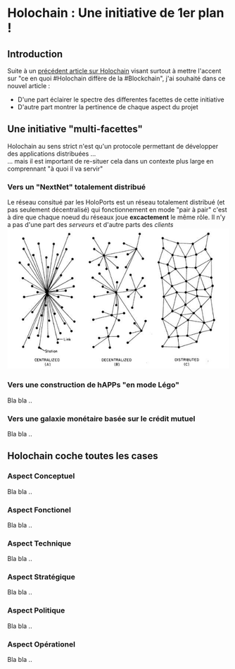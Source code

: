 # Holochain : Une initiative de 1er plan !

## Introduction
Suite à un <a href="https://github.com/iPlumb3r/Holochain/blob/master/HolochainNotBlockchain_FR.md">précédent article sur Holochain</a> visant surtout à mettre l'accent sur "ce en quoi #Holochain diffère de la #Blockchain", j'ai souhaité dans ce nouvel article :
* D'une part éclairer le spectre des differentes facettes de cette initiative
* D'autre part montrer la pertinence de chaque aspect du projet

## Une initiative "multi-facettes"
Holochain au sens strict n'est qu'un protocole permettant de développer des applications distribuées ...   
... mais il est important de re-situer cela dans un contexte plus large en comprennant "à quoi il va servir"

### Vers un "NextNet" totalement distribué
Le réseau consitué par les HoloPorts est un réseau totalement distribué (et pas seulement décentralisé) qui fonctionnement en mode "pair à pair" c'est à dire que chaque noeud du réseaux joue __excactement__ le même rôle. Il n'y a pas d'une part des _serveurs_ et d'autre parts des _clients_   
![cen_dec_dis](https://github.com/iPlumb3r/Holochain/blob/master/images/centralized_decentralized_distributed.jpeg)

### Vers une construction de hAPPs "en mode Légo"
Bla bla ..

### Vers une galaxie monétaire basée sur le crédit mutuel
Bla bla ..

## Holochain coche toutes les cases

### Aspect Conceptuel
Bla bla ..

### Aspect Fonctionel
Bla bla ..

### Aspect Technique
Bla bla ..

### Aspect Stratégique
Bla bla ..

### Aspect Politique
Bla bla ..

### Aspect Opérationel
Bla bla ..
